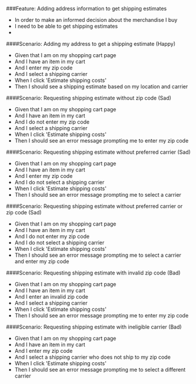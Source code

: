 ###Feature: Adding address information to get shipping estimates
* In order to make an informed decision about the merchandise I buy
* I need to be able to get shipping estimates
* <!-- TODO: Update shipping info when items are added -->

####Scenario: Adding my address to get a shipping estimate (Happy)
* Given that I am on my shopping cart page
* And I have an item in my cart
* And I enter my zip code
* And I select a shipping carrier
* When I click 'Estimate shipping costs'
* Then I should see a shipping estimate based on my location and carrier

####Scenario: Requesting shipping estimate without zip code (Sad)
* Given that I am on my shopping cart page
* And I have an item in my cart
* And I do not enter my zip code
* And I select a shipping carrier
* When I click 'Estimate shipping costs'
* Then I should see an error message prompting me to enter my zip code

####Scenario: Requesting shipping estimate without preferred carrier (Sad)
* Given that I am on my shopping cart page
* And I have an item in my cart
* And I enter my zip code
* And I do not select a shipping carrier
* When I click 'Estimate shipping costs'
* Then I should see an error message prompting me to select a carrier

####Scenario: Requesting shipping estimate without preferred carrier or zip code (Sad)
* Given that I am on my shopping cart page
* And I have an item in my cart
* And I do not enter my zip code
* And I do not select a shipping carrier
* When I click 'Estimate shipping costs'
* Then I should see an error message prompting me to select a carrier and enter my zip code

####Scenario: Requesting shipping estimate with invalid zip code (Bad)
* Given that I am on my shopping cart page
* And I have an item in my cart
* And I enter an invalid zip code
* And I select a shipping carrier
* When I click 'Estimate shipping costs'
* Then I should see an error message prompting me to enter my zip code

####Scenario: Requesting shipping estimate with ineligible carrier (Bad)
* Given that I am on my shopping cart page
* And I have an item in my cart
* And I enter my zip code
* And I select a shipping carrier who does not ship to my zip code
* When I click 'Estimate shipping costs'
* Then I should see an error message prompting me to select a different carrier
